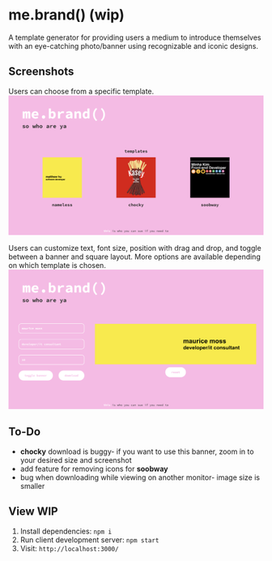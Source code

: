 # me.brand() (wip)

A template generator for providing users a medium to introduce themselves with an eye-catching photo/banner using recognizable and iconic designs.

## Screenshots

Users can choose from a specific template.
![Landing page for me.brand()](https://github.com/kaseyvee/me-brand/blob/main/docs/Home.png?raw=true)

Users can customize text, font size, position with drag and drop, and toggle between a banner and square layout. More options are available depending on which template is chosen.
![Page where user can customize a chosen template](https://github.com/kaseyvee/me-brand/blob/main/docs/Customize.png?raw=true)

## To-Do
- **chocky** download is buggy- if you want to use this banner, zoom in to your desired size and screenshot
- add feature for removing icons for **soobway**
- bug when downloading while viewing on another monitor- image size is smaller

## View WIP
1. Install dependencies: `npm i`
2. Run client development server: `npm start`
3. Visit: `http://localhost:3000/`

